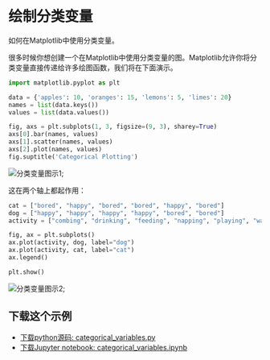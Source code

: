 # 绘制分类变量

如何在Matplotlib中使用分类变量。

很多时候你想创建一个在Matplotlib中使用分类变量的图。Matplotlib允许你将分类变量直接传递给许多绘图函数，我们将在下面演示。

```python
import matplotlib.pyplot as plt

data = {'apples': 10, 'oranges': 15, 'lemons': 5, 'limes': 20}
names = list(data.keys())
values = list(data.values())

fig, axs = plt.subplots(1, 3, figsize=(9, 3), sharey=True)
axs[0].bar(names, values)
axs[1].scatter(names, values)
axs[2].plot(names, values)
fig.suptitle('Categorical Plotting')
```

![分类变量图示1](https://matplotlib.org/_images/sphx_glr_categorical_variables_001.png);

这在两个轴上都起作用：

```python
cat = ["bored", "happy", "bored", "bored", "happy", "bored"]
dog = ["happy", "happy", "happy", "happy", "bored", "bored"]
activity = ["combing", "drinking", "feeding", "napping", "playing", "washing"]

fig, ax = plt.subplots()
ax.plot(activity, dog, label="dog")
ax.plot(activity, cat, label="cat")
ax.legend()

plt.show()
```

![分类变量图示2](https://matplotlib.org/_images/sphx_glr_categorical_variables_002.png);

## 下载这个示例

- [下载python源码: categorical_variables.py](https://matplotlib.org/_downloads/categorical_variables.py)
- [下载Jupyter notebook: categorical_variables.ipynb](https://matplotlib.org/_downloads/categorical_variables.ipynb)